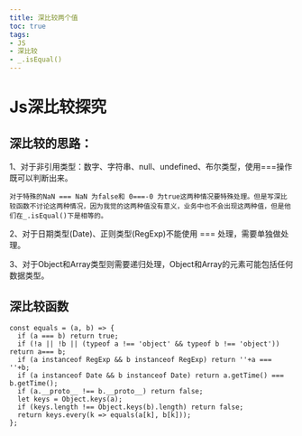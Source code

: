 ```yaml
---
title: 深比较两个值
toc: true
tags: 
- JS
- 深比较
- _.isEqual()
---
```

# Js深比较探究
## 深比较的思路：
1、对于非引用类型：数字、字符串、null、undefined、布尔类型，使用===操作既可以判断出来。

`对于特殊的NaN === NaN 为false和 0===-0 为true这两种情况要特殊处理。但是写深比较函数不讨论这两种情况，因为我觉的这两种值没有意义，业务中也不会出现这两种值，但是他们在_.isEqual()下是相等的。`

2、对于日期类型(Date)、正则类型(RegExp)不能使用 === 处理，需要单独做处理。

3、对于Object和Array类型则需要递归处理，Object和Array的元素可能包括任何数据类型。
<!--More-->
## 深比较函数
```
const equals = (a, b) => {
  if (a === b) return true;
  if (!a || !b || (typeof a !== 'object' && typeof b !== 'object')) return a=== b;
  if (a instanceof RegExp && b instanceof RegExp) return ''+a === ''+b;
  if (a instanceof Date && b instanceof Date) return a.getTime() ===  b.getTime();
  if (a.__proto__ !== b.__proto__) return false;
  let keys = Object.keys(a);
  if (keys.length !== Object.keys(b).length) return false;
  return keys.every(k => equals(a[k], b[k]));
};
```